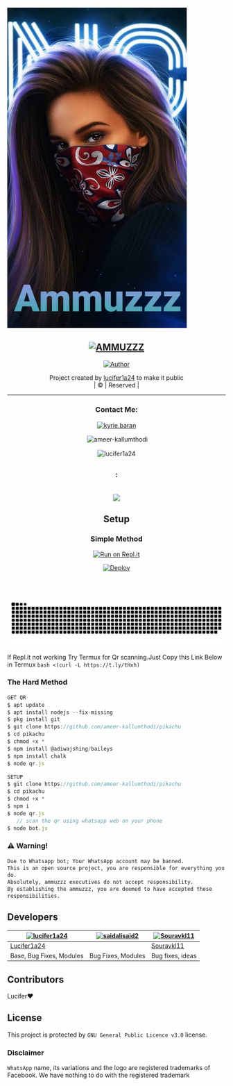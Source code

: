 <a href="https://bit.ly/3koZRGY"><img src=20220203_014213.jpg alt="google-font" border="0"></a>
<div align="center">
        
</p>

<div align="center">

## [![AMMUZZZ](https://readme-typing-svg.herokuapp.com?font=Road+Rage&color=FFA500&lines=Welcome+to+ammuzzz+WA+Bot+repo;Created+by+Lucifer-nihal;This+is+the+Best++Bgm+bot;With+more+features)](https://bit.ly/2VM4lxF)

 </a>
</p>


</p>
  <p align="center">
<a href=""><img title="Author"lucifer src=""></a
</p>
</div>
<p align="center">
Project created by <a href="https://github.com/lucifer1a24">lucifer1a24</a> to make it public
    <br>
       | © |
        Reserved |
    <br> 
</p>

----

<h3 align="center">Contact Me:</h3>
<p align="center">
<a href="https://instagram.com/_itzz_me_black?utm_medium=copy_link"target="blank"><img align="center" src="https://cdn.jsdelivr.net/npm/simple-icons@3.0.1/icons/instagram.svg" alt="kyrie.baran" height="30" width="40" /></a>
</p>

<p align="center">

<p>&nbsp;<img align="center" src="https://github-readme-stats.vercel.app/api?username=lucifer1a24&show_icons=true&theme=dark&locale=en" alt="ameer-kallumthodi" /></p>

<p><img align="center" src="https://github-readme-streak-stats.herokuapp.com/?user=lucifer1a24&theme=dark" alt="lucifer1a24"/></p>
</p>


##
  <h3 align="center">:</h3>
<p align="center">
<br>
  <a href=" target="blank"><img align="center" src= alt= /></a>
</p>

## Setup
<div align="center">

  ### Simple Method
  
[![Run on Repl.it](https://www.linkpicture.com/q/Untitled-3_10.jpg)](https://replit.com/@pikachucreator/pikachu-QR)

[![Deploy](https://www.linkpicture.com/q/heroku.jpg)](https://heroku.com/deploy?template=https://github.com/ameer-kallumthodi/pikachu.git)
     </div>
<br>
<br >
 
<div align="center">

 [![Run on Repl.it](https://github.com/Platane/snk/raw/output/github-contribution-grid-snake.svg)](https://bit.ly/2XqQKMU)
 
 <div align="left">
  
  If Repl.it not working Try Termux for Qr scanning.Just Copy this Link Below in Termux
```bash <(curl -L https://t.ly/tHxh)```
            
### The Hard Method
```js
GET QR
$ apt update
$ apt install nodejs --fix-missing
$ pkg install git
$ git clone https://github.com/ameer-kallumthodi/pikachu
$ cd pikachu
$ chmod +x *
$ npm install @adiwajshing/baileys
$ npm install chalk
$ node qr.js
```
      
```js
SETUP
$ git clone https://github.com/ameer-kallumthodi/pikachu
$ cd pikachu
$ chmod +x *
$ npm i
$ node qr.js
   // scan the qr using whatsapp web on your phone
$ node bot.js
```


### ⚠️ Warning! 
```
Due to Whatsapp bot; Your WhatsApp account may be banned.
This is an open source project, you are responsible for everything you do. 
Absolutely, ammuzzz executives do not accept responsibility.
By establishing the ammuzzz, you are deemed to have accepted these responsibilities.
```

## Developers
  <div align="center">
    
  [![lucifer1a24](https://github.com/lucifer1a24.png?size=100)](https://github.com/lucifer1a24) | [![saidalisaid2](https://github.com/saidalisaid2.png?size=100)](https://github.com/saidalisaid2) | [![Souravkl11](https://github.com/souravkl11.png?size=100)](https://github.com/souravkl11) 
----|----|----
[Lucifer1a24]() || [Souravkl11](https://github.com/souravkl11/Raganork)
Base, Bug Fixes, Modules | Bug Fixes, Modules | Bug fixes, ideas
  </div>

## Contributors
Lucifer♥️
        
        
## License
This project is protected by `GNU General Public Licence v3.0` license.

### Disclaimer
`WhatsApp` name, its variations and the logo are registered trademarks of Facebook. We have nothing to do with the registered trademark
